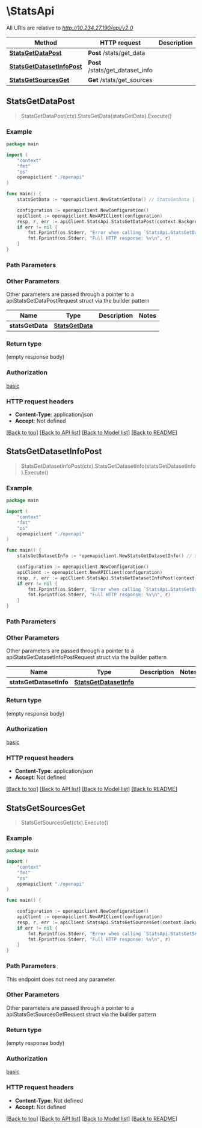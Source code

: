# \StatsApi

All URIs are relative to *http://10.234.27.190/api/v2.0*

Method | HTTP request | Description
------------- | ------------- | -------------
[**StatsGetDataPost**](StatsApi.md#StatsGetDataPost) | **Post** /stats/get_data | 
[**StatsGetDatasetInfoPost**](StatsApi.md#StatsGetDatasetInfoPost) | **Post** /stats/get_dataset_info | 
[**StatsGetSourcesGet**](StatsApi.md#StatsGetSourcesGet) | **Get** /stats/get_sources | 



## StatsGetDataPost

> StatsGetDataPost(ctx).StatsGetData(statsGetData).Execute()





### Example

```go
package main

import (
    "context"
    "fmt"
    "os"
    openapiclient "./openapi"
)

func main() {
    statsGetData := *openapiclient.NewStatsGetData() // StatsGetData |  (optional)

    configuration := openapiclient.NewConfiguration()
    apiClient := openapiclient.NewAPIClient(configuration)
    resp, r, err := apiClient.StatsApi.StatsGetDataPost(context.Background()).StatsGetData(statsGetData).Execute()
    if err != nil {
        fmt.Fprintf(os.Stderr, "Error when calling `StatsApi.StatsGetDataPost``: %v\n", err)
        fmt.Fprintf(os.Stderr, "Full HTTP response: %v\n", r)
    }
}
```

### Path Parameters



### Other Parameters

Other parameters are passed through a pointer to a apiStatsGetDataPostRequest struct via the builder pattern


Name | Type | Description  | Notes
------------- | ------------- | ------------- | -------------
 **statsGetData** | [**StatsGetData**](StatsGetData.md) |  | 

### Return type

 (empty response body)

### Authorization

[basic](../README.md#basic)

### HTTP request headers

- **Content-Type**: application/json
- **Accept**: Not defined

[[Back to top]](#) [[Back to API list]](../README.md#documentation-for-api-endpoints)
[[Back to Model list]](../README.md#documentation-for-models)
[[Back to README]](../README.md)


## StatsGetDatasetInfoPost

> StatsGetDatasetInfoPost(ctx).StatsGetDatasetInfo(statsGetDatasetInfo).Execute()





### Example

```go
package main

import (
    "context"
    "fmt"
    "os"
    openapiclient "./openapi"
)

func main() {
    statsGetDatasetInfo := *openapiclient.NewStatsGetDatasetInfo() // StatsGetDatasetInfo |  (optional)

    configuration := openapiclient.NewConfiguration()
    apiClient := openapiclient.NewAPIClient(configuration)
    resp, r, err := apiClient.StatsApi.StatsGetDatasetInfoPost(context.Background()).StatsGetDatasetInfo(statsGetDatasetInfo).Execute()
    if err != nil {
        fmt.Fprintf(os.Stderr, "Error when calling `StatsApi.StatsGetDatasetInfoPost``: %v\n", err)
        fmt.Fprintf(os.Stderr, "Full HTTP response: %v\n", r)
    }
}
```

### Path Parameters



### Other Parameters

Other parameters are passed through a pointer to a apiStatsGetDatasetInfoPostRequest struct via the builder pattern


Name | Type | Description  | Notes
------------- | ------------- | ------------- | -------------
 **statsGetDatasetInfo** | [**StatsGetDatasetInfo**](StatsGetDatasetInfo.md) |  | 

### Return type

 (empty response body)

### Authorization

[basic](../README.md#basic)

### HTTP request headers

- **Content-Type**: application/json
- **Accept**: Not defined

[[Back to top]](#) [[Back to API list]](../README.md#documentation-for-api-endpoints)
[[Back to Model list]](../README.md#documentation-for-models)
[[Back to README]](../README.md)


## StatsGetSourcesGet

> StatsGetSourcesGet(ctx).Execute()





### Example

```go
package main

import (
    "context"
    "fmt"
    "os"
    openapiclient "./openapi"
)

func main() {

    configuration := openapiclient.NewConfiguration()
    apiClient := openapiclient.NewAPIClient(configuration)
    resp, r, err := apiClient.StatsApi.StatsGetSourcesGet(context.Background()).Execute()
    if err != nil {
        fmt.Fprintf(os.Stderr, "Error when calling `StatsApi.StatsGetSourcesGet``: %v\n", err)
        fmt.Fprintf(os.Stderr, "Full HTTP response: %v\n", r)
    }
}
```

### Path Parameters

This endpoint does not need any parameter.

### Other Parameters

Other parameters are passed through a pointer to a apiStatsGetSourcesGetRequest struct via the builder pattern


### Return type

 (empty response body)

### Authorization

[basic](../README.md#basic)

### HTTP request headers

- **Content-Type**: Not defined
- **Accept**: Not defined

[[Back to top]](#) [[Back to API list]](../README.md#documentation-for-api-endpoints)
[[Back to Model list]](../README.md#documentation-for-models)
[[Back to README]](../README.md)

